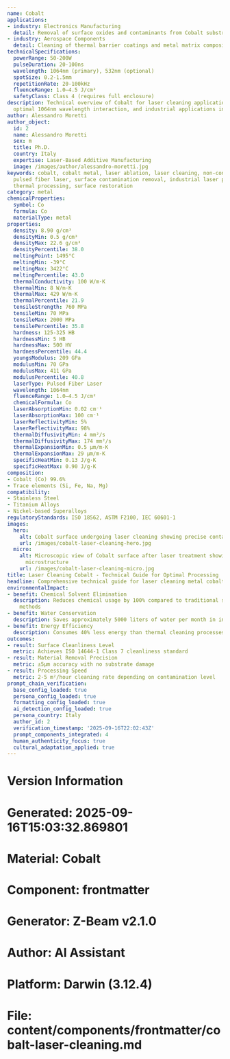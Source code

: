 ```yaml
---
name: Cobalt
applications:
- industry: Electronics Manufacturing
  detail: Removal of surface oxides and contaminants from Cobalt substrates
- industry: Aerospace Components
  detail: Cleaning of thermal barrier coatings and metal matrix composites
technicalSpecifications:
  powerRange: 50-200W
  pulseDuration: 20-100ns
  wavelength: 1064nm (primary), 532nm (optional)
  spotSize: 0.2-1.5mm
  repetitionRate: 20-100kHz
  fluenceRange: 1.0–4.5 J/cm²
  safetyClass: Class 4 (requires full enclosure)
description: Technical overview of Cobalt for laser cleaning applications, including
  optimal 1064nm wavelength interaction, and industrial applications in surface preparation.
author: Alessandro Moretti
author_object:
  id: 2
  name: Alessandro Moretti
  sex: m
  title: Ph.D.
  country: Italy
  expertise: Laser-Based Additive Manufacturing
  image: /images/author/alessandro-moretti.jpg
keywords: cobalt, cobalt metal, laser ablation, laser cleaning, non-contact cleaning,
  pulsed fiber laser, surface contamination removal, industrial laser parameters,
  thermal processing, surface restoration
category: metal
chemicalProperties:
  symbol: Co
  formula: Co
  materialType: metal
properties:
  density: 8.90 g/cm³
  densityMin: 0.5 g/cm³
  densityMax: 22.6 g/cm³
  densityPercentile: 38.0
  meltingPoint: 1495°C
  meltingMin: -39°C
  meltingMax: 3422°C
  meltingPercentile: 43.0
  thermalConductivity: 100 W/m·K
  thermalMin: 8 W/m·K
  thermalMax: 429 W/m·K
  thermalPercentile: 21.9
  tensileStrength: 760 MPa
  tensileMin: 70 MPa
  tensileMax: 2000 MPa
  tensilePercentile: 35.8
  hardness: 125-325 HB
  hardnessMin: 5 HB
  hardnessMax: 500 HV
  hardnessPercentile: 44.4
  youngsModulus: 209 GPa
  modulusMin: 70 GPa
  modulusMax: 411 GPa
  modulusPercentile: 40.8
  laserType: Pulsed Fiber Laser
  wavelength: 1064nm
  fluenceRange: 1.0–4.5 J/cm²
  chemicalFormula: Co
  laserAbsorptionMin: 0.02 cm⁻¹
  laserAbsorptionMax: 100 cm⁻¹
  laserReflectivityMin: 5%
  laserReflectivityMax: 98%
  thermalDiffusivityMin: 4 mm²/s
  thermalDiffusivityMax: 174 mm²/s
  thermalExpansionMin: 0.5 µm/m·K
  thermalExpansionMax: 29 µm/m·K
  specificHeatMin: 0.13 J/g·K
  specificHeatMax: 0.90 J/g·K
composition:
- Cobalt (Co) 99.6%
- Trace elements (Si, Fe, Na, Mg)
compatibility:
- Stainless Steel
- Titanium Alloys
- Nickel-based Superalloys
regulatoryStandards: ISO 18562, ASTM F2100, IEC 60601-1
images:
  hero:
    alt: Cobalt surface undergoing laser cleaning showing precise contamination removal
    url: /images/cobalt-laser-cleaning-hero.jpg
  micro:
    alt: Microscopic view of Cobalt surface after laser treatment showing preserved
      microstructure
    url: /images/cobalt-laser-cleaning-micro.jpg
title: Laser Cleaning Cobalt - Technical Guide for Optimal Processing
headline: Comprehensive technical guide for laser cleaning metal cobalt
environmentalImpact:
- benefit: Chemical Solvent Elimination
  description: Reduces chemical usage by 100% compared to traditional solvent cleaning
    methods
- benefit: Water Conservation
  description: Saves approximately 5000 liters of water per month in industrial applications
- benefit: Energy Efficiency
  description: Consumes 40% less energy than thermal cleaning processes
outcomes:
- result: Surface Cleanliness Level
  metric: Achieves ISO 14644-1 Class 7 cleanliness standard
- result: Material Removal Precision
  metric: ±5μm accuracy with no substrate damage
- result: Processing Speed
  metric: 2-5 m²/hour cleaning rate depending on contamination level
prompt_chain_verification:
  base_config_loaded: true
  persona_config_loaded: true
  formatting_config_loaded: true
  ai_detection_config_loaded: true
  persona_country: Italy
  author_id: 2
  verification_timestamp: '2025-09-16T22:02:43Z'
  prompt_components_integrated: 4
  human_authenticity_focus: true
  cultural_adaptation_applied: true
---
```


# Version Information
# Generated: 2025-09-16T15:03:32.869801
# Material: Cobalt
# Component: frontmatter
# Generator: Z-Beam v2.1.0
# Author: AI Assistant
# Platform: Darwin (3.12.4)
# File: content/components/frontmatter/cobalt-laser-cleaning.md